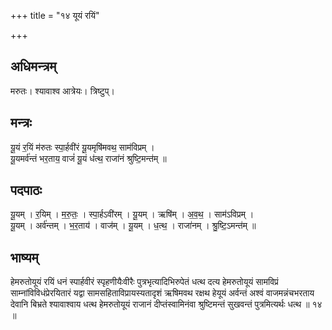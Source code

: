 +++
title = "१४ यूयं रयिं"

+++
## अधिमन्त्रम्
मरुतः। श्यावाश्व आत्रेयः। त्रिष्टुप्।

## मन्त्रः
यू॒यं र॒यिं म॑रुतः स्पा॒र्हवी॑रं यू॒यमृषि॑मवथ॒ साम॑विप्रम् ।  
यू॒यमर्व॑न्तं भर॒ताय॒ वाजं॑ यू॒यं ध॑त्थ॒ राजा॑नं श्रुष्टि॒मन्त॑म् ॥

## पदपाठः
यू॒यम् । र॒यिम् । म॒रु॒तः॒ । स्पा॒र्हऽवी॑रम् । यू॒यम् । ऋषि॑म् । अ॒व॒थ॒ । साम॑ऽविप्रम् ।  
यू॒यम् । अर्व॑न्तम् । भ॒र॒ताय॑ । वाज॑म् । यू॒यम् । ध॒त्थ॒ । राजा॑नम् । श्रु॒ष्टि॒ऽमन्त॑म् ॥

## भाष्यम्
हेमरुतोयूयं रयिं धनं स्पार्हवीरं स्पृहणीयैःवीरैः पुत्रभृत्यादिभिरुपेतं धत्थ दत्य हेमरुतोयूयं सामविप्रं साम्नांविविधंप्रेरयितारं यद्वा सामसहिताविप्रायस्यतादृशं ऋषिमवथ रक्षथ हेयूयं अर्वन्तं अश्वं वाजमन्नंचभरताय देवानि बिभ्रते श्यावाश्वाय धत्थ हेमरुतोयूयं राजानं दीप्तंस्वामिनंवा श्रुष्टिमन्तं सुखवन्तं पुत्रमित्यर्थः धत्थ ॥ १४ ॥